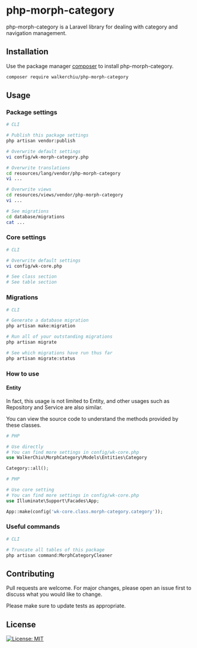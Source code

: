 # php-morph-category

php-morph-category is a Laravel library for dealing with category and navigation management.

## Installation

Use the package manager [composer](https://getcomposer.org/download/) to install php-morph-category.

``` bash
composer require walkerchiu/php-morph-category
```

## Usage

### Package settings

``` bash
# CLI

# Publish this package settings
php artisan vendor:publish

# Overwrite default settings
vi config/wk-morph-category.php

# Overwrite translations
cd resources/lang/vendor/php-morph-category
vi ...

# Overwrite views
cd resources/views/vendor/php-morph-category
vi ...

# See migrations
cd database/migrations
cat ...
```

### Core settings

``` bash
# CLI

# Overwrite default settings
vi config/wk-core.php

# See class section
# See table section
```

### Migrations

``` bash
# CLI

# Generate a database migration
php artisan make:migration

# Run all of your outstanding migrations
php artisan migrate

# See which migrations have run thus far
php artisan migrate:status
```

### How to use

#### Entity

In fact, this usage is not limited to Entity, and other usages such as Repository and Service are also similar.

You can view the source code to understand the methods provided by these classes.

``` php
# PHP

# Use directly
# You can find more settings in config/wk-core.php
use WalkerChiu\MorphCategory\Models\Entities\Category

Category::all();
```

``` php
# PHP

# Use core setting
# You can find more settings in config/wk-core.php
use Illuminate\Support\Facades\App;

App::make(config('wk-core.class.morph-category.category'));
```

### Useful commands

``` bash
# CLI

# Truncate all tables of this package
php artisan command:MorphCategoryCleaner
```

## Contributing

Pull requests are welcome. For major changes, please open an issue first to discuss what you would like to change.

Please make sure to update tests as appropriate.

## License

[![License: MIT](https://img.shields.io/badge/License-MIT-yellow.svg)](https://opensource.org/licenses/MIT)
